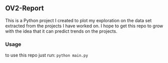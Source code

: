 ## OV2-Report
This is a Python project I created to plot my exploration on the data set extracted from the projects I have worked on. I hope to get this repo to grow with the idea that it can predict trends on the projects.

### Usage
to use this repo just run: ``python main.py``

